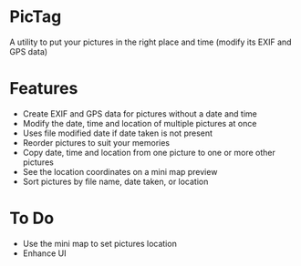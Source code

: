 # PicTag
A utility to put your pictures in the right place and time (modify its EXIF and GPS data)

# Features
* Create EXIF and GPS data for pictures without a date and time
* Modify the date, time and location of multiple pictures at once
* Uses file modified date if date taken is not present
* Reorder pictures to suit your memories
* Copy date, time and location from one picture to one or more other pictures
* See the location coordinates on a mini map preview
* Sort pictures by file name, date taken, or location

# To Do
* Use the mini map to set pictures location
* Enhance UI
